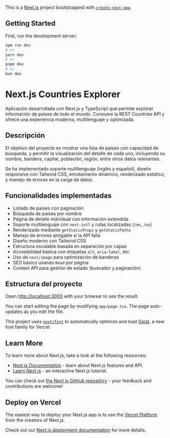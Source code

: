 This is a [Next.js](https://nextjs.org) project bootstrapped with [`create-next-app`](https://nextjs.org/docs/app/api-reference/cli/create-next-app).

## Getting Started

First, run the development server:

```bash
npm run dev
# or
yarn dev
# or
pnpm dev
# or
bun dev
```

# Next.js Countries Explorer

Aplicación desarrollada con Next.js y TypeScript que permite explorar información de países de todo el mundo. Consume la REST Countries API y ofrece una experiencia moderna, multilenguaje y optimizada.

## Descripción

El objetivo del proyecto es mostrar una lista de países con capacidad de búsqueda, y permitir la visualización del detalle de cada uno, incluyendo su nombre, bandera, capital, población, región, entre otros datos relevantes.

Se ha implementado soporte multilenguaje (inglés y español), diseño responsive con Tailwind CSS, enrutamiento dinámico, renderizado estático, y manejo de errores en la carga de datos.

## Funcionalidades implementadas

- Listado de países con paginación
- Búsqueda de países por nombre
- Página de detalle individual con información extendida
- Soporte multilenguaje con `next-intl` y rutas localizadas (`/en`, `/es`)
- Renderizado mediante `getStaticProps` y `getStaticPaths`
- Manejo de errores amigable si la API falla
- Diseño moderno con Tailwind CSS
- Estructura escalable basada en separación por capas
- Accesibilidad básica con etiquetas `alt`, `aria-label`, etc.
- Uso de `next/image` para optimización de banderas
- SEO básico usando `Head` por página
- Context API para gestión de estado (buscador y paginación)

## Estructura del proyecto

Open [http://localhost:3000](http://localhost:3000) with your browser to see the result.

You can start editing the page by modifying `app/page.tsx`. The page auto-updates as you edit the file.

This project uses [`next/font`](https://nextjs.org/docs/app/building-your-application/optimizing/fonts) to automatically optimize and load [Geist](https://vercel.com/font), a new font family for Vercel.

## Learn More

To learn more about Next.js, take a look at the following resources:

- [Next.js Documentation](https://nextjs.org/docs) - learn about Next.js features and API.
- [Learn Next.js](https://nextjs.org/learn) - an interactive Next.js tutorial.

You can check out [the Next.js GitHub repository](https://github.com/vercel/next.js) - your feedback and contributions are welcome!

## Deploy on Vercel

The easiest way to deploy your Next.js app is to use the [Vercel Platform](https://vercel.com/new?utm_medium=default-template&filter=next.js&utm_source=create-next-app&utm_campaign=create-next-app-readme) from the creators of Next.js.

Check out our [Next.js deployment documentation](https://nextjs.org/docs/app/building-your-application/deploying) for more details.
